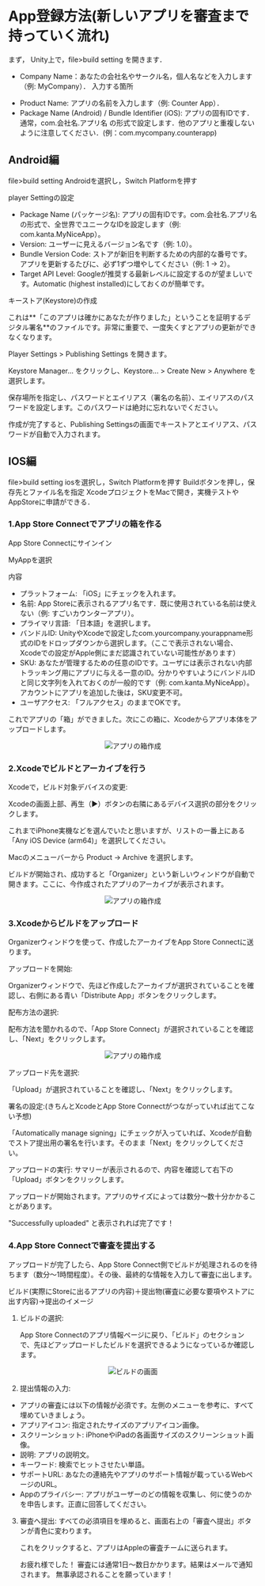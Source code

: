 # App登録方法(新しいアプリを審査まで持っていく流れ)
まず， Unity上で，file>build setting を開きます．<p>
- Company Name：あなたの会社名やサークル名，個人名などを入力します（例: MyCompany）．
入力する箇所<p>
- Product Name: アプリの名前を入力します（例: Counter App）．
- Package Name (Android) / Bundle Identifier (iOS): アプリの固有IDです．通常，com.会社名.アプリ名 の形式で設定します．他のアプリと重複しないように注意してください．(例：com.mycompany.counterapp)<p>

## Android編
file>build setting
Androidを選択し，Switch Platformを押す<p>
player Settingの設定<p>

- Package Name (パッケージ名): アプリの固有IDです。com.会社名.アプリ名 の形式で、全世界でユニークなIDを設定します（例: com.kanta.MyNiceApp）。
- Version: ユーザーに見えるバージョン名です（例: 1.0）。
- Bundle Version Code: ストアが新旧を判断するための内部的な番号です。アプリを更新するたびに、必ず1ずつ増やしてください（例: 1 → 2）。
- Target API Level: Googleが推奨する最新レベルに設定するのが望ましいです。Automatic (highest installed)にしておくのが簡単です。<p>

キーストア(Keystore)の作成<p>
これは**「このアプリは確かにあなたが作りました」ということを証明するデジタル署名**のファイルです。非常に重要で、一度失くすとアプリの更新ができなくなります。<p>
Player Settings > Publishing Settings を開きます。<p>
Keystore Manager... をクリックし、Keystore... > Create New > Anywhere を選択します。<p>
保存場所を指定し、パスワードとエイリアス（署名の名前）、エイリアスのパスワードを設定します。このパスワードは絶対に忘れないでください。<p>
作成が完了すると、Publishing Settingsの画面でキーストアとエイリアス、パスワードが自動で入力されます。<p>


## IOS編
file>build setting
iosを選択し，Switch Platformを押す
Buildボタンを押し，保存先とファイル名を指定
XcodeプロジェクトをMacで開き，実機テストやAppStoreに申請ができる．

### 1.App Store Connectでアプリの箱を作る

App Store Connectにサインイン<p>
MyAppを選択<p>
内容<p>
- プラットフォーム: 「iOS」にチェックを入れます。
- 名前: App Storeに表示されるアプリ名です．既に使用されている名前は使えない（例: すごいカウンターアプリ）。
- プライマリ言語: 「日本語」を選択します。
- バンドルID: UnityやXcodeで設定したcom.yourcompany.yourappname形式のIDをドロップダウンから選択します。（ここで表示されない場合、Xcodeでの設定がApple側にまだ認識されていない可能性があります）
- SKU: あなたが管理するための任意のIDです。ユーザには表示されない内部トラッキング用にアプリに与える一意のID。分かりやすいようにバンドルIDと同じ文字列を入れておくのが一般的です（例: com.kanta.MyNiceApp）。アカウントにアプリを追加した後は，SKU変更不可。
- ユーザアクセス: 「フルアクセス」のままでOKです。

これでアプリの「箱」ができました。次にこの箱に、Xcodeからアプリ本体をアップロードします。

<div align="center">
  <img src="images/AppRegi/1.png" alt="アプリの箱作成">
</div>

### 2.Xcodeでビルドとアーカイブを行う

Xcodeで，ビルド対象デバイスの変更:<p>
Xcodeの画面上部、再生（▶）ボタンの右隣にあるデバイス選択の部分をクリックします。<p>
これまでiPhone実機などを選んでいたと思いますが、リストの一番上にある「Any iOS Device (arm64)」を選択してください。<p>

Macのメニューバーから Product -> Archive を選択します。<p>

ビルドが開始され、成功すると「Organizer」という新しいウィンドウが自動で開きます。ここに、今作成されたアプリのアーカイブが表示されます。<p>

<div align="center">
  <img src="images/AppRegi/2.png" alt="アプリの箱作成">
</div>

### 3.Xcodeからビルドをアップロード
Organizerウィンドウを使って、作成したアーカイブをApp Store Connectに送ります。<p>
アップロードを開始:<p>
Organizerウィンドウで、先ほど作成したアーカイブが選択されていることを確認し、右側にある青い「Distribute App」ボタンをクリックします。<p>
配布方法の選択:<p>
配布方法を聞かれるので、「App Store Connect」が選択されていることを確認し、「Next」をクリックします。<p>

<div align="center">
  <img src="images/AppRegi/3.png" alt="アプリの箱作成">
</div>

アップロード先を選択:<p>
「Upload」が選択されていることを確認し、「Next」をクリックします。<p>

署名の設定:(きちんとXcodeとApp Store Connectがつながっていれば出てこない予想)<p>
「Automatically manage signing」にチェックが入っていれば、Xcodeが自動でストア提出用の署名を行います。そのまま「Next」をクリックしてください。<p>
アップロードの実行:
サマリーが表示されるので、内容を確認して右下の「Upload」ボタンをクリックします。<p>

アップロードが開始されます。アプリのサイズによっては数分〜数十分かかることがあります。<p>

"Successfully uploaded" と表示されれば完了です！<p>

### 4.App Store Connectで審査を提出する
アップロードが完了したら、App Store Connect側でビルドが処理されるのを待ちます（数分〜1時間程度）。その後、最終的な情報を入力して審査に出します。<p>
ビルド(実際にStoreに出るアプリの内容)＋提出物(審査に必要な要項やストアに出す内容)→提出のイメージ<p>
1. ビルドの選択:<p>
App Store Connectのアプリ情報ページに戻り、「ビルド」のセクションで、先ほどアップロードしたビルドを選択できるようになっているか確認します。<p>

<div align="center">
  <img src="images/AppRegi/4.png" alt="ビルドの画面">
</div>

2. 提出情報の入力:<p>

- アプリの審査には以下の情報が必須です。左側のメニューを参考に、すべて埋めていきましょう。
- アプリアイコン: 指定されたサイズのアプリアイコン画像。
- スクリーンショット: iPhoneやiPadの各画面サイズのスクリーンショット画像。
- 説明: アプリの説明文。
- キーワード: 検索でヒットさせたい単語。
- サポートURL: あなたの連絡先やアプリのサポート情報が載っているWebページのURL。
- Appのプライバシー: アプリがユーザーのどの情報を収集し、何に使うのかを申告します。正直に回答してください。

3. 審査へ提出:
すべての必須項目を埋めると、画面右上の「審査へ提出」ボタンが青色に変わります。<p>
これをクリックすると、アプリはAppleの審査チームに送られます。<p>
お疲れ様でした！ 審査には通常1日〜数日かかります。結果はメールで通知されます。 無事承認されることを願っています！<p>